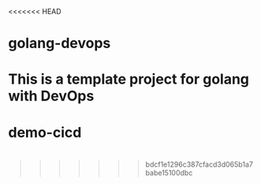 <<<<<<< HEAD
# golang-devops
This is a template project for golang with DevOps
=======
# demo-cicd
# 
>>>>>>> bdcf1e1296c387cfacd3d065b1a7babe15100dbc
